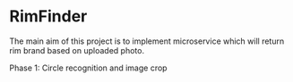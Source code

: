 # RimFinder

The main aim of this project is to implement microservice which will return rim brand based on uploaded photo. 

Phase 1: Circle recognition and image crop

